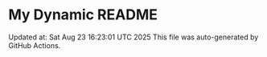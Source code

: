 # My Dynamic README
Updated at: Sat Aug 23 16:23:01 UTC 2025
This file was auto-generated by GitHub Actions.
